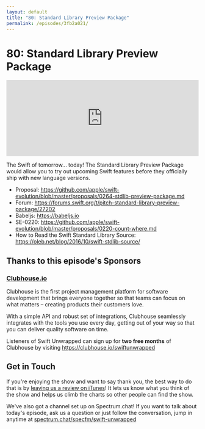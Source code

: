 ```yaml
---
layout: default
title: "80: Standard Library Preview Package"
permalink: /episodes/3fb2a021/
---
```


# 80: Standard Library Preview Package

<iframe frameBorder="0" height="200px" scrolling="no" seamless src="https://player.simplecast.com/9e3c7017-37a3-4f34-9f94-c4cbccc1871c" width="100%"></iframe>

The Swift of tomorrow... today! The Standard Library Preview Package would allow you to try out upcoming Swift features before they officially ship with new language versions.

* Proposal: https://github.com/apple/swift-evolution/blob/master/proposals/0264-stdlib-preview-package.md
* Forum: https://forums.swift.org/t/pitch-standard-library-preview-package/27202
* Babeljs: https://babeljs.io
* SE-0220: https://github.com/apple/swift-evolution/blob/master/proposals/0220-count-where.md
* How to Read the Swift Standard Library Source: https://oleb.net/blog/2016/10/swift-stdlib-source/

## Thanks to this episode's Sponsors

### [Clubhouse.io](https://clubhouse.io/swiftunwrapped)

Clubhouse is the first project management platform for software development that brings everyone together so that teams can focus on what matters – creating products their customers love.

With a simple API and robust set of integrations, Clubhouse seamlessly integrates with the tools you use every day, getting out of your way so that you can deliver quality software on time.

Listeners of Swift Unwrapped can sign up for **two free months** of Clubhouse by visiting https://clubhouse.io/swiftunwrapped

## Get in Touch

If you're enjoying the show and want to say thank you, the best way to do that is by [leaving us a review on iTunes](https://itunes.apple.com/us/podcast/swift-unwrapped/id1209817203?mt=2)! It lets us know what you think of the show and helps us climb the charts so other people can find the show.

We've also got a channel set up on Spectrum.chat! If you want to talk about today's episode, ask us a question or just follow the conversation, jump in anytime at [spectrum.chat/specfm/swift-unwrapped](https://spectrum.chat/specfm/swift-unwrapped)
